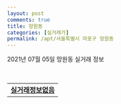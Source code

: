 ```yaml
---
layout: post
comments: true
title: 망원동
categories: [실거래가]
permalink: /apt/서울특별시 마포구 망원동
---
```


2021년 07월 05일 망원동 실거래 정보

<script type="text/javascript">
  google.charts.load('current', {'packages':['corechart']});
  google.charts.setOnLoadCallback(drawChart);

  function drawChart() {
    var data = google.visualization.arrayToDataTable([['거래일', '매매', '전월세', '전매'], ['20-07', 30, 30, 0], ['20-08', 14, 27, 0], ['20-09', 10, 28, 0], ['20-10', 13, 31, 0], ['20-11', 13, 30, 0], ['20-12', 12, 25, 0], ['21-01', 20, 42, 0], ['21-02', 13, 19, 0], ['21-03', 8, 44, 0], ['21-04', 11, 21, 0], ['21-05', 23, 23, 0], ['21-06', 7, 22, 0]]);

    var options = {
      title: '최근 유형별 거래량 추이',
      legend: { position: 'bottom' }
    };

    var chart = new google.visualization.LineChart(document.getElementById('columnchart_material'));
    chart.draw(data, (options));
  }
</script>

<div id="columnchart_material" style="width: 95%; margin-left: -35px; display: block"></div>
<br>
<table>
  <tr>
    <td colspan="4" style="font-weight: bold;"><a href="https://search.naver.com/search.naver?query=망원동 실거래정보없음">실거래정보없음</a></td>
  </tr>
    
</table>
    